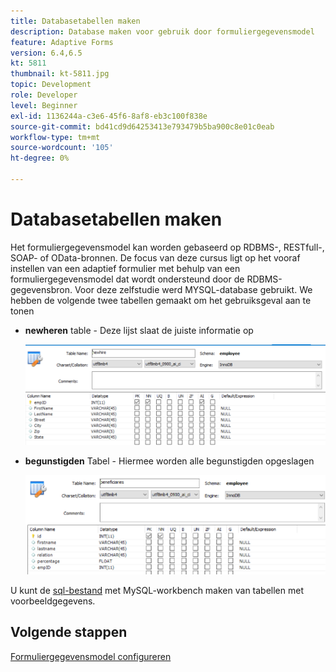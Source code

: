 ```yaml
---
title: Databasetabellen maken
description: Database maken voor gebruik door formuliergegevensmodel
feature: Adaptive Forms
version: 6.4,6.5
kt: 5811
thumbnail: kt-5811.jpg
topic: Development
role: Developer
level: Beginner
exl-id: 1136244a-c3e6-45f6-8af8-eb3c100f838e
source-git-commit: bd41cd9d64253413e793479b5ba900c8e01c0eab
workflow-type: tm+mt
source-wordcount: '105'
ht-degree: 0%

---
```


# Databasetabellen maken

Het formuliergegevensmodel kan worden gebaseerd op RDBMS-, RESTfull-, SOAP- of OData-bronnen. De focus van deze cursus ligt op het vooraf instellen van een adaptief formulier met behulp van een formuliergegevensmodel dat wordt ondersteund door de RDBMS-gegevensbron. Voor deze zelfstudie werd MYSQL-database gebruikt. We hebben de volgende twee tabellen gemaakt om het gebruiksgeval aan te tonen

* **newheren** table - Deze lijst slaat de juiste informatie op

   ![newheren](assets/newhire-table.png)


* **begunstigden** Tabel - Hiermee worden alle begunstigden opgeslagen

   ![begunstigden](assets/beneficiaries-table.png)

U kunt de [sql-bestand](assets/db-schema.sql) met MySQL-workbench maken van tabellen met voorbeeldgegevens.

## Volgende stappen

[Formuliergegevensmodel configureren](./configuring-form-data-model.md)
